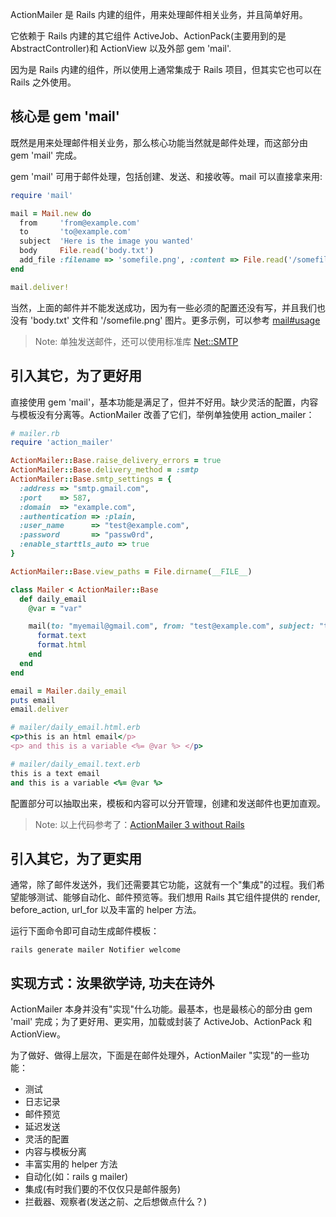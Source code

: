 ActionMailer 是 Rails 内建的组件，用来处理邮件相关业务，并且简单好用。

它依赖于 Rails 内建的其它组件 ActiveJob、ActionPack(主要用到的是 AbstractController)和 ActionView 以及外部 gem 'mail'.

因为是 Rails 内建的组件，所以使用上通常集成于 Rails 项目，但其实它也可以在 Rails 之外使用。

## 核心是 gem 'mail'

既然是用来处理邮件相关业务，那么核心功能当然就是邮件处理，而这部分由 gem 'mail' 完成。

gem 'mail' 可用于邮件处理，包括创建、发送、和接收等。mail 可以直接拿来用:

```ruby
require 'mail'

mail = Mail.new do
  from     'from@example.com'
  to       'to@example.com'
  subject  'Here is the image you wanted'
  body     File.read('body.txt')
  add_file :filename => 'somefile.png', :content => File.read('/somefile.png')
end

mail.deliver!
```

当然，上面的邮件并不能发送成功，因为有一些必须的配置还没有写，并且我们也没有 'body.txt' 文件和 '/somefile.png' 图片。更多示例，可以参考 [mail#usage](https://github.com/mikel/mail#usage)

> Note: 单独发送邮件，还可以使用标准库 [Net::SMTP](http://ruby-doc.org/stdlib-2.1.2/libdoc/net/smtp/rdoc/Net/SMTP.html)

## 引入其它，为了更好用

直接使用 gem 'mail'，基本功能是满足了，但并不好用。缺少灵活的配置，内容与模板没有分离等。ActionMailer 改善了它们，举例单独使用 action_mailer：

```ruby
# mailer.rb
require 'action_mailer'

ActionMailer::Base.raise_delivery_errors = true
ActionMailer::Base.delivery_method = :smtp
ActionMailer::Base.smtp_settings = {
  :address => "smtp.gmail.com",
  :port    => 587,
  :domain  => "example.com",
  :authentication => :plain,
  :user_name      => "test@example.com",
  :password       => "passw0rd",
  :enable_starttls_auto => true
}

ActionMailer::Base.view_paths = File.dirname(__FILE__)

class Mailer < ActionMailer::Base
  def daily_email
    @var = "var"

    mail(to: "myemail@gmail.com", from: "test@example.com", subject: "testing mail") do |format|
      format.text
      format.html
    end
  end
end

email = Mailer.daily_email
puts email
email.deliver
```

```ruby
# mailer/daily_email.html.erb
<p>this is an html email</p>
<p> and this is a variable <%= @var %> </p>
```

```ruby
# mailer/daily_email.text.erb
this is a text email
and this is a variable <%= @var %>
```

配置部分可以抽取出来，模板和内容可以分开管理，创建和发送邮件也更加直观。

> Note: 以上代码参考了：[ActionMailer 3 without Rails](http://stackoverflow.com/questions/4951310/actionmailer-3-without-rails)

## 引入其它，为了更实用

通常，除了邮件发送外，我们还需要其它功能，这就有一个"集成"的过程。我们希望能够测试、能够自动化、邮件预览等。我们想用 Rails 其它组件提供的 render, before_action, url_for 以及丰富的 helper 方法。

运行下面命令即可自动生成邮件模板：

`rails generate mailer Notifier welcome`

## 实现方式：汝果欲学诗, 功夫在诗外

ActionMailer 本身并没有"实现"什么功能。最基本，也是最核心的部分由 gem 'mail' 完成；为了更好用、更实用，加载或封装了 ActiveJob、ActionPack 和 ActionView。

为了做好、做得上层次，下面是在邮件处理外，ActionMailer "实现"的一些功能：

- 测试
- 日志记录
- 邮件预览
- 延迟发送
- 灵活的配置
- 内容与模板分离
- 丰富实用的 helper 方法
- 自动化(如：rails g mailer)
- 集成(有时我们要的不仅仅只是邮件服务)
- 拦截器、观察者(发送之前、之后想做点什么？)

